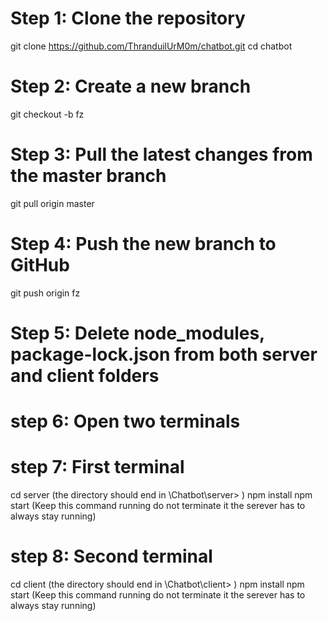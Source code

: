 # Step 1: Clone the repository
git clone https://github.com/ThranduilUrM0m/chatbot.git
cd chatbot

# Step 2: Create a new branch
git checkout -b fz

# Step 3: Pull the latest changes from the master branch
git pull origin master

# Step 4: Push the new branch to GitHub
git push origin fz

# Step 5: Delete node_modules, package-lock.json from both server and client folders

# step 6: Open two terminals

# step 7: First terminal
cd server (the directory should end in \Chatbot\server> )
npm install
npm start (Keep this command running do not terminate it the serever has to always stay running)

# step 8: Second terminal
cd client (the directory should end in \Chatbot\client> )
npm install
npm start (Keep this command running do not terminate it the serever has to always stay running)
